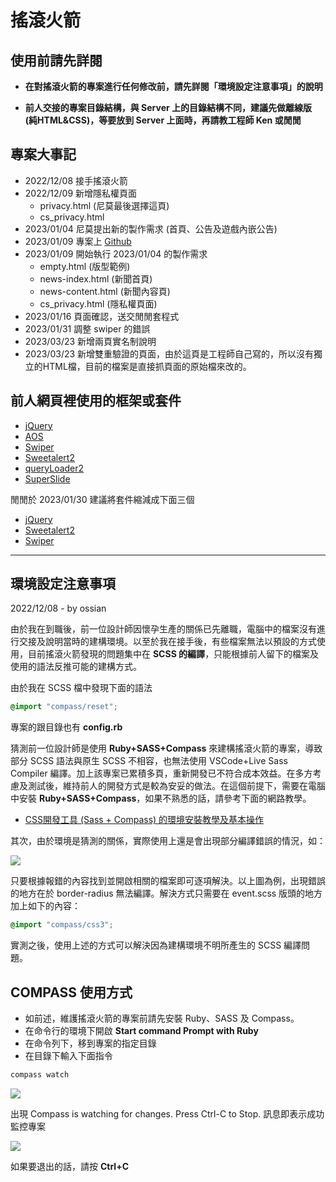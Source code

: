 # 搖滾火箭

## 使用前請先詳閱

  - **在對搖滾火箭的專案進行任何修改前，請先詳閱「環境設定注意事項」的說明**

  - **前人交接的專案目錄結構，與 Server 上的目錄結構不同，建議先做離線版 (純HTML&CSS)，等要放到 Server 上面時，再請教工程師 Ken 或閒閒**

## 專案大事記

  - 2022/12/08 接手搖滾火箭
  - 2022/12/09 新增隱私權頁面
    - privacy.html (尼莫最後選擇這頁)
    - cs_privacy.html
  - 2023/01/04 尼莫提出新的製作需求 (首頁、公告及遊戲內嵌公告)
  - 2023/01/09 專案上 [Github](https://github.com/ossian-to/lager.lrg.git)
  - 2023/01/09 開始執行 2023/01/04 的製作需求
    - empty.html (版型範例)
    - news-index.html (新聞首頁)
    - news-content.html (新聞內容頁)
    - cs_privacy.html (隱私權頁面)
  - 2023/01/16 頁面確認，送交閒閒套程式
  - 2023/01/31 調整 swiper 的錯誤
  - 2023/03/23 新增兩頁實名制說明
  - 2023/03/23 新增雙重驗證的頁面，由於這頁是工程師自己寫的，所以沒有獨立的HTML檔，目前的檔案是直接抓頁面的原始檔來改的。

## 前人網頁裡使用的框架或套件

  - [jQuery](https://jquery.com/)
  - [AOS](https://michalsnik.github.io/aos/)
  - [Swiper](https://swiperjs.com)
  - [Sweetalert2](https://sweetalert2.github.io/)
  - [queryLoader2](https://github.com/Gaya/queryloader2) 
  - [SuperSlide](http://www.superslide2.com)

  閒閒於 2023/01/30 建議將套件縮減成下面三個

  - [jQuery](https://jquery.com/)
  - [Sweetalert2](https://sweetalert2.github.io/)
  - [Swiper](https://swiperjs.com)




---



## 環境設定注意事項

  2022/12/08 - by ossian

  由於我在到職後，前一位設計師因懷孕生產的關係已先離職，電腦中的檔案沒有進行交接及說明當時的建構環境。以至於我在接手後，有些檔案無法以預設的方式使用，目前搖滾火箭發現的問題集中在 **SCSS 的編譯**，只能根據前人留下的檔案及使用的語法反推可能的建構方式。

  由於我在 SCSS 檔中發現下面的語法

  ```scss
  @import "compass/reset";
  ```

  專案的跟目錄也有 **config.rb**

  猜測前一位設計師是使用 **Ruby+SASS+Compass** 來建構搖滾火箭的專案，導致部分 SCSS 語法與原生 SCSS 不相容，也無法使用 VSCode+Live Sass Compiler 編譯。加上該專案已累積多頁，重新開發已不符合成本效益。在多方考慮及測試後，維持前人的開發方式是較為安妥的做法。在這個前提下，需要在電腦中安裝 **Ruby+SASS+Compass**，如果不熟悉的話，請參考下面的網路教學。

  - [CSS開發工具 (Sass + Compass) 的環境安裝教學及基本操作](http://blog.shihshih.com/installing-the-sass-and-compass/)

  其次，由於環境是猜測的關係，實際使用上還是會出現部分編譯錯誤的情況，如：

  ![](https://i.imgur.com/V5jWUxm.png)

  只要根據報錯的內容找到並開啟相關的檔案即可逐項解決。以上圖為例，出現錯誤的地方在於 border-radius 無法編譯。解決方式只需要在 event.scss 版頭的地方加上如下的內容：

  ```scss
  @import "compass/css3";
  ```

  實測之後，使用上述的方式可以解決因為建構環境不明所產生的 SCSS 編譯問題。

## COMPASS 使用方式

  - 如前述，維護搖滾火箭的專案前請先安裝 Ruby、SASS 及 Compass。
  - 在命令行的環境下開啟 **Start command Prompt with Ruby**
  - 在命令列下，移到專案的指定目錄
  - 在目錄下輸入下面指令

  ```ruby
  compass watch
  ```

  ![](https://i.imgur.com/JAnOoyK.png)

  出現 Compass is watching for changes. Press Ctrl-C to Stop. 訊息即表示成功監控專案

  ![](https://i.imgur.com/lkPDlyI.png)

  如果要退出的話，請按 **Ctrl+C**

